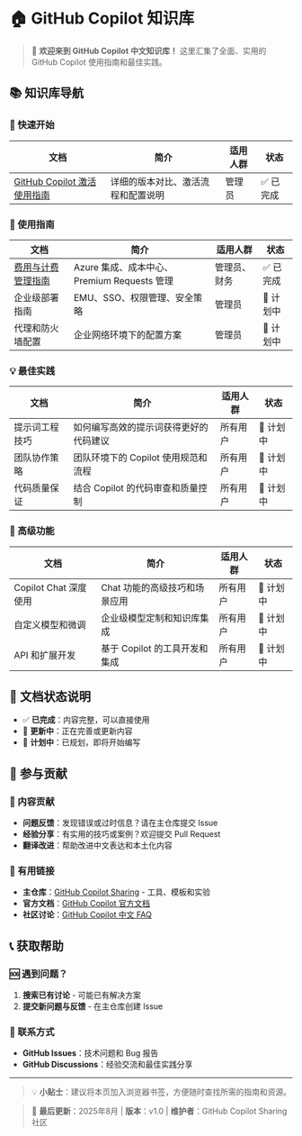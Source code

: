 # 🏠 GitHub Copilot 知识库

> 🚀 **欢迎来到 GitHub Copilot 中文知识库！** 这里汇集了全面、实用的 GitHub Copilot 使用指南和最佳实践。

## 📚 知识库导航

### 🎯 快速开始
| 文档 | 简介 | 适用人群 | 状态 |
|------|------|----------|------|
| [GitHub Copilot 激活使用指南](GitHub-Copilot-激活使用指南) | 详细的版本对比、激活流程和配置说明 | 管理员 | ✅ 已完成 |

### 🔧 使用指南
| 文档             | 简介                         | 适用人群   | 状态 |
| ---------------- | ---------------------------- | ---------- | ---- |
| [费用与计费管理指南](GitHub-Copilot-费用与计费管理指南) | Azure 集成、成本中心、Premium Requests 管理 | 管理员、财务 | ✅ 已完成 |
| 企业级部署指南   | EMU、SSO、权限管理、安全策略 | 管理员     |  📝 计划中    |
| 代理和防火墙配置 | 企业网络环境下的配置方案     | 管理员     |  📝 计划中    |

### 💡 最佳实践
| 文档 | 简介 | 适用人群 | 状态 |
|------|------|------|----------|
| 提示词工程技巧 | 如何编写高效的提示词获得更好的代码建议 | 所有用户 | 📝 计划中 |
| 团队协作策略 | 团队环境下的 Copilot 使用规范和流程 | 所有用户 | 📝 计划中 |
| 代码质量保证 | 结合 Copilot 的代码审查和质量控制 | 所有用户 | 📝 计划中 |

### 🔨 高级功能
| 文档 | 简介 | 适用人群 | 状态 |
|------|------|------|----------|
| Copilot Chat 深度使用 | Chat 功能的高级技巧和场景应用 | 所有用户 | 📝 计划中 |
| 自定义模型和微调 | 企业级模型定制和知识库集成 | 所有用户 | 📝 计划中 |
| API 和扩展开发 | 基于 Copilot 的工具开发和集成 | 所有用户 | 📝 计划中 |

## 🎯 文档状态说明

- ✅ **已完成**：内容完整，可以直接使用
- 🔄 **更新中**：正在完善或更新内容
- 📝 **计划中**：已规划，即将开始编写


## 🤝 参与贡献

### 📝 内容贡献
- **问题反馈**：发现错误或过时信息？请在主仓库提交 Issue
- **经验分享**：有实用的技巧或案例？欢迎提交 Pull Request
- **翻译改进**：帮助改进中文表达和本土化内容

### 🔗 有用链接
- **主仓库**：[GitHub Copilot Sharing](https://github.com/ghcpSharing/library) - 工具、模板和实验
- **官方文档**：[GitHub Copilot 官方文档](https://docs.github.com/copilot)
- **社区讨论**：[GitHub Copilot 中文 FAQ](https://github.com/orgs/githubcopilotfaq/discussions)

## 📞 获取帮助

### 🆘 遇到问题？

1. **搜索已有讨论** - 可能已有解决方案
2. **提交新问题与反馈** - 在主仓库创建 Issue


### 💬 联系方式
- **GitHub Issues**：技术问题和 Bug 报告
- **GitHub Discussions**：经验交流和最佳实践分享

---

> 💡 **小贴士**：建议将本页加入浏览器书签，方便随时查找所需的指南和资源。

> 📅 **最后更新**：2025年8月 | **版本**：v1.0 | **维护者**：GitHub Copilot Sharing 社区
